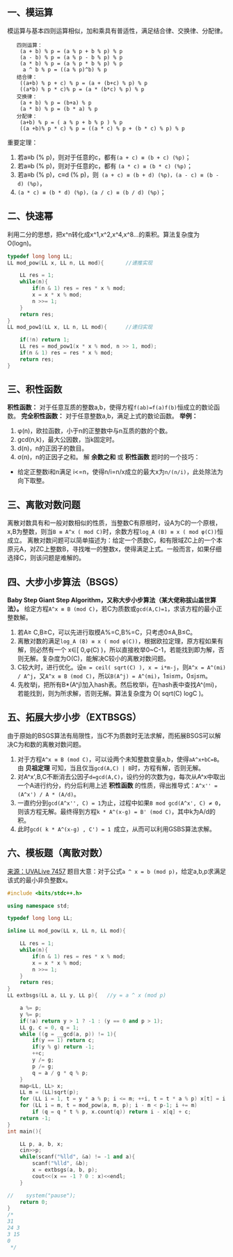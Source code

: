 ## 一、模运算
模运算与基本四则运算相似，加和乘具有普适性，满足结合律、交换律、分配律。
```
   四则运算：
    (a + b) % p = (a % p + b % p) % p
    (a - b) % p = (a % p - b % p) % p
    (a * b) % p = (a % p * b % p) % p
     a ^ b % p = ((a % p)^b) % p
   结合律：
    ((a+b) % p + c) % p = (a + (b+c) % p) % p
    ((a*b) % p * c)% p = (a * (b*c) % p) % p
   交换律：
    (a + b) % p = (b+a) % p
    (a * b) % p = (b * a) % p
   分配律：
    (a+b) % p = ( a % p + b % p ) % p
    ((a +b)% p * c) % p = ((a * c) % p + (b * c) % p) % p
```
重要定理：
1.  若a≡b (% p)，则对于任意的c，都有`(a + c) ≡ (b + c) (%p)`；
2. 若a≡b (% p)，则对于任意的c，都有 `(a * c) ≡ (b * c) (%p)`；
3. 若a≡b (% p)，c≡d (% p)，则` (a + c) ≡ (b + d) (%p)，(a - c) ≡ (b - d) (%p)`，
4. `(a * c) ≡ (b * d) (%p)，(a / c) ≡ (b / d) (%p)`；
## 二、快速幂
利用二分的思想，把x^n转化成x^1,x^2,x^4,x^8...的乘积。算法复杂度为O(logn)。
```c++
typedef long long LL;
LL mod_pow(LL x, LL n, LL mod){       //递推实现

    LL res = 1;
    while(n){
        if(n & 1) res = res * x % mod;
        x = x * x % mod;
        n >>= 1;
    }
    return res;
}
LL mod_pow1(LL x, LL n, LL mod){      //递归实现

    if(!n) return 1;
    LL res = mod_pow1(x * x % mod, n >> 1, mod);
    if(n & 1) res = res * x % mod;
    return res;
}
```
## 三、积性函数
**积性函数：** 对于任意互质的整数a,b，使得方程`f(ab)=f(a)f(b)`恒成立的数论函数。
**完全积性函数：** 对于任意整数a,b，满足上式的数论函数。
**举例：**
1. φ(n)，欧拉函数，小于n的正整数中与n互质的数的个数。
2. gcd(n,k)，最大公因数，当k固定时。
3. d(n)，n的正因子的数目。
4. σ(n)，n的正因子之和。
解 **余数之和** 或 **积性函数** 题时的一个技巧：
* 给定正整数i和n满足 i<=n，使得n/i=n/x成立的最大x为`n/(n/i)`，此处除法为向下取整。

## 三、离散对数问题
离散对数具有和一般对数相似的性质，当整数C有原根时，设A为C的一个原根，x,B为整数，则当`B ≡ A^x ( mod C)`时，余数方程`log_A (B) ≡ x ( mod φ(C))`恒成立。
离散对数问题可以简单描述为：给定一个质数C，和有限域ZC上的一个本原元A，对ZC上整数B，寻找唯一的整数x，使得满足上式。一般而言，如果仔细选择C，则该问题是难解的。

## 四、大步小步算法（BSGS）
**Baby Step Giant Step Algorithm，又称大步小步算法（某大佬称拔山盖世算法）。**
给定方程`A^x ≡ B (mod C)`，若C为质数或`gcd(A,C)=1`，求该方程的最小正整数解。
1. 若A≥ C,B≥C，可以先进行取模A%=C,B%=C，只考虑0≤A,B≤C。
2. 离散对数的满足`log_A (B) ≡ x ( mod φ(C))`，根据欧拉定理，原方程如果有解，则必然有一个 x∈[ 0,φ(C) )，所以直接枚举0~C-1，若能找到即为解，否则无解。复杂度为O(C)，能解决C较小的离散对数问题。
3. C较大时，进行优化。设`m = ceil( sqrt(C) ), x = i*m-j`，则`A^x = A^(mi) / A^j`，又`A^x ≡ B (mod C)`，所以` B(A^j) = A^(mi) `，1≤i≤m，0≤j≤m。
4. 先枚举j，把所有B*(A^j)加入hash表。然后枚举i，在hash表中查找A^(mi)，若能找到，则为所求解，否则无解。算法复杂度为 O( sqrt(C) logC )。

## 五、拓展大步小步（EXTBSGS）
由于原始的BSGS算法有局限性，当C不为质数时无法求解，而拓展BSGS可以解决C为和数的离散对数问题。
1. 对于方程`A^x ≡ B (mod C)`，可以设两个未知整数变量a,b，使得`aA^x+bC=B`。由 **贝祖定理** 可知，当且仅当`gcd(A,C) | B`时，方程有解，否则无解。
2. 对A^x',B,C不断消去公因子`d=gcd(A,C)`，设约分的次数为g，每次从A^x中取出一个A进行约分，约分后利用上述 **积性函数** 的性质，得出推导式：`A^x'' = (A^x') / A * (A/d)`。
3. 一直约分到`gcd(A^x'', C) = 1`为止，过程中如果`B mod gcd(A^x', C) ≠ 0`，则该方程无解。最终得到方程`k * A^(x-g) = B' (mod C)`，其中k为A/d的积。
4. 此时`gcd( k * A^(x-g) , C') = 1 `成立，从而可以利用GSBS算法求解。

## 六、模板题（离散对数）
[来源：UVALive 7457](https://icpcarchive.ecs.baylor.edu/index.php?option=com_onlinejudge&Itemid=8&page=show_problem&problem=5479)
题目大意：对于公式`a ^ x = b (mod p)`，给定a,b,p求满足该式的最小非负整数x。
```c++
#include <bits/stdc++.h>

using namespace std;

typedef long long LL;

inline LL mod_pow(LL x, LL n, LL mod){

    LL res = 1;
    while(n){
        if(n & 1) res = res * x % mod;
        x = x * x % mod;
        n >>= 1;
    }
    return res;
}
LL extbsgs(LL a, LL y, LL p){   //y = a ^ x (mod p)

    a %= p;
    y %= p;
    if(!a) return y > 1 ? -1 : (y == 0 and p > 1);
    LL g, c = 0, q = 1;
    while ((g = __gcd(a, p)) != 1){
        if(y == 1) return c;
        if(y % g) return -1;
        ++c;
        y /= g;
        p /= g;
        q = a / g * q % p;
    }
    map<LL, LL> x;
    LL m = (LL)sqrt(p);
    for (LL i = 1, t = y * a % p; i <= m; ++i, t = t * a % p) x[t] = i;
    for (LL i = m, t = mod_pow(a, m, p); i - m < p-1; i += m)
        if (q = q * t % p, x.count(q)) return i - x[q] + c;
    return -1;
}
int main(){

    LL p, a, b, x;
    cin>>p;
    while(scanf("%lld", &a) != -1 and a){
        scanf("%lld", &b);
        x = extbsgs(a, b, p);
        cout<<(x == -1 ? 0 : x)<<endl;
    }

//    system("pause");
    return 0;
}
/*
31
24 3
3 15
0
 */
```
